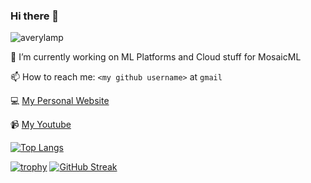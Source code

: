 ### Hi there 👋
<p align="left"> <img src="https://komarev.com/ghpvc/?username=averylamp&label=Profile%20views&color=0e75b6&style=flat" alt="averylamp" /> </p>

🔭 I’m currently working on ML Platforms and Cloud stuff for MosaicML

📫 How to reach me: `<my github username>` at `gmail`

💻 [My Personal Website](https://averylamp.me)

📹 [My Youtube](https://www.youtube.com/channel/UCXPcndIGJl0QUOJsX7vZw3Q)


[![Top Langs](https://github-readme-stats.vercel.app/api/top-langs/?username=averylamp&layout=compact&theme=dark&langs_count=7)](https://github.com/anuraghazra/github-readme-stats)

[![trophy](https://github-profile-trophy.vercel.app/?username=averylamp&theme=onedark&column=7&no-frame=true)](https://github.com/ryo-ma/github-profile-trophy)
[![GitHub Streak](https://github-readme-streak-stats.herokuapp.com/?user=averylamp&theme=dark)](https://git.io/streak-stats)
